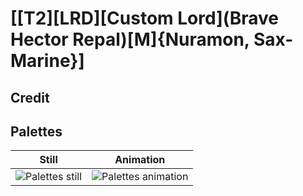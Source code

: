 # [\[T2\]\[LRD\]\[Custom Lord\]\(Brave Hector Repal\)\[M\]{Nuramon, Sax-Marine}]

## Credit


	
## Palettes

| Still | Animation |
| :---: | :-------: |
| ![Palettes still](./Palettes_000.png) | ![Palettes animation](./Palettes.gif) |

